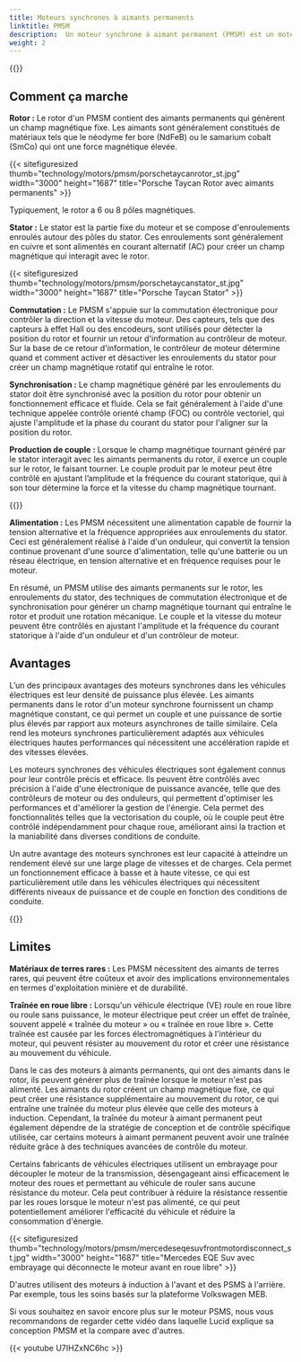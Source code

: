 ```yaml
---
title: Moteurs synchrones à aimants permanents
linktitle: PMSM
description:  Un moteur synchrone à aimant permanent (PMSM) est un moteur électrique qui utilise des aimants permanents sur le rotor pour générer un champ magnétique qui interagit avec l'enroulement du stator pour produire une rotation mécanique. Les PMSM sont couramment utilisés dans diverses applications, notamment les véhicules électriques, les machines industrielles et les appareils électroménagers.
weight: 2
---
```

<!-- markdownlint-disable MD033 -->

{{<evkxdisplayaddarticle />}}

## Comment ça marche

**Rotor :** Le rotor d'un PMSM contient des aimants permanents qui génèrent un champ magnétique fixe. Les aimants sont généralement constitués de matériaux tels que le néodyme fer bore (NdFeB) ou le samarium cobalt (SmCo) qui ont une force magnétique élevée.

{{< sitefiguresized thumb="technology/motors/pmsm/porschetaycanrotor_st.jpg" width="3000" height="1687" title="Porsche Taycan Rotor avec aimants permanents" >}}

Typiquement, le rotor a 6 ou 8 pôles magnétiques.

**Stator :** Le stator est la partie fixe du moteur et se compose d'enroulements enroulés autour des pôles du stator. Ces enroulements sont généralement en cuivre et sont alimentés en courant alternatif (AC) pour créer un champ magnétique qui interagit avec le rotor.

{{< sitefiguresized thumb="technology/motors/pmsm/porschetaycanstator_st.jpg" width="3000" height="1687" title="Porsche Taycan Stator" >}}

**Commutation :** Le PMSM s'appuie sur la commutation électronique pour contrôler la direction et la vitesse du moteur. Des capteurs, tels que des capteurs à effet Hall ou des encodeurs, sont utilisés pour détecter la position du rotor et fournir un retour d'information au contrôleur de moteur. Sur la base de ce retour d'information, le contrôleur de moteur détermine quand et comment activer et désactiver les enroulements du stator pour créer un champ magnétique rotatif qui entraîne le rotor.

**Synchronisation :** Le champ magnétique généré par les enroulements du stator doit être synchronisé avec la position du rotor pour obtenir un fonctionnement efficace et fluide. Cela se fait généralement à l'aide d'une technique appelée contrôle orienté champ (FOC) ou contrôle vectoriel, qui ajuste l'amplitude et la phase du courant du stator pour l'aligner sur la position du rotor.

**Production de couple :** Lorsque le champ magnétique tournant généré par le stator interagit avec les aimants permanents du rotor, il exerce un couple sur le rotor, le faisant tourner. Le couple produit par le moteur peut être contrôlé en ajustant l’amplitude et la fréquence du courant statorique, qui à son tour détermine la force et la vitesse du champ magnétique tournant.

{{<evkxdisplayaddarticle />}}

**Alimentation :** Les PMSM nécessitent une alimentation capable de fournir la tension alternative et la fréquence appropriées aux enroulements du stator. Ceci est généralement réalisé à l'aide d'un onduleur, qui convertit la tension continue provenant d'une source d'alimentation, telle qu'une batterie ou un réseau électrique, en tension alternative et en fréquence requises pour le moteur.

En résumé, un PMSM utilise des aimants permanents sur le rotor, les enroulements du stator, des techniques de commutation électronique et de synchronisation pour générer un champ magnétique tournant qui entraîne le rotor et produit une rotation mécanique. Le couple et la vitesse du moteur peuvent être contrôlés en ajustant l'amplitude et la fréquence du courant statorique à l'aide d'un onduleur et d'un contrôleur de moteur.

## Avantages

L’un des principaux avantages des moteurs synchrones dans les véhicules électriques est leur densité de puissance plus élevée. Les aimants permanents dans le rotor d'un moteur synchrone fournissent un champ magnétique constant, ce qui permet un couple et une puissance de sortie plus élevés par rapport aux moteurs asynchrones de taille similaire. Cela rend les moteurs synchrones particulièrement adaptés aux véhicules électriques hautes performances qui nécessitent une accélération rapide et des vitesses élevées.

Les moteurs synchrones des véhicules électriques sont également connus pour leur contrôle précis et efficace. Ils peuvent être contrôlés avec précision à l'aide d'une électronique de puissance avancée, telle que des contrôleurs de moteur ou des onduleurs, qui permettent d'optimiser les performances et d'améliorer la gestion de l'énergie. Cela permet des fonctionnalités telles que la vectorisation du couple, où le couple peut être contrôlé indépendamment pour chaque roue, améliorant ainsi la traction et la maniabilité dans diverses conditions de conduite.

Un autre avantage des moteurs synchrones est leur capacité à atteindre un rendement élevé sur une large plage de vitesses et de charges. Cela permet un fonctionnement efficace à basse et à haute vitesse, ce qui est particulièrement utile dans les véhicules électriques qui nécessitent différents niveaux de puissance et de couple en fonction des conditions de conduite.

{{<evkxdisplayaddarticle />}}

## Limites

**Matériaux de terres rares :** Les PMSM nécessitent des aimants de terres rares, qui peuvent être coûteux et avoir des implications environnementales en termes d'exploitation minière et de durabilité.

**Traînée en roue libre :** Lorsqu'un véhicule électrique (VE) roule en roue libre ou roule sans puissance, le moteur électrique peut créer un effet de traînée, souvent appelé « traînée du moteur » ou « traînée en roue libre ». Cette traînée est causée par les forces électromagnétiques à l'intérieur du moteur, qui peuvent résister au mouvement du rotor et créer une résistance au mouvement du véhicule.

Dans le cas des moteurs à aimants permanents, qui ont des aimants dans le rotor, ils peuvent générer plus de traînée lorsque le moteur n'est pas alimenté. Les aimants du rotor créent un champ magnétique fixe, ce qui peut créer une résistance supplémentaire au mouvement du rotor, ce qui entraîne une traînée du moteur plus élevée que celle des moteurs à induction. Cependant, la traînée du moteur à aimant permanent peut également dépendre de la stratégie de conception et de contrôle spécifique utilisée, car certains moteurs à aimant permanent peuvent avoir une traînée réduite grâce à des techniques avancées de contrôle du moteur.

Certains fabricants de véhicules électriques utilisent un embrayage pour découpler le moteur de la transmission, désengageant ainsi efficacement le moteur des roues et permettant au véhicule de rouler sans aucune résistance du moteur. Cela peut contribuer à réduire la résistance ressentie par les roues lorsque le moteur n'est pas alimenté, ce qui peut potentiellement améliorer l'efficacité du véhicule et réduire la consommation d'énergie.

{{< sitefiguresized thumb="technology/motors/pmsm/mercedeseqesuvfrontmotordisconnect_st.jpg" width="3000" height="1687" title="Mercedes EQE Suv avec embrayage qui déconnecte le moteur avant en roue libre" >}}

D'autres utilisent des moteurs à induction à l'avant et des PSMS à l'arrière. Par exemple, tous les soins basés sur la plateforme Volkswagen MEB.

Si vous souhaitez en savoir encore plus sur le moteur PSMS, nous vous recommandons de regarder cette vidéo dans laquelle Lucid explique sa conception PMSM et la compare avec d'autres.

{{< youtube U7IHZxNC6hc >}}
